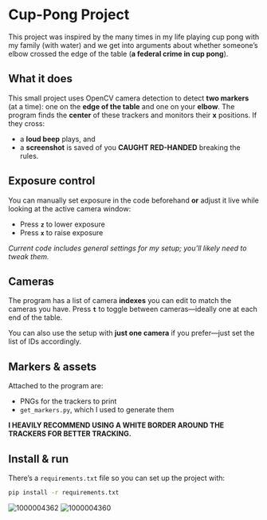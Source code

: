 # Cup-Pong Project

This project was inspired by the many times in my life playing cup pong with my family (with water) and we get into arguments about whether someone’s elbow crossed the edge of the table (**a federal crime in cup pong**).

## What it does
This small project uses OpenCV camera detection to detect **two markers** (at a time): one on the **edge of the table** and one on your **elbow**. The program finds the **center** of these trackers and monitors their **x** positions. If they cross:
- a **loud beep** plays, and  
- a **screenshot** is saved of you **CAUGHT RED-HANDED** breaking the rules.

## Exposure control
You can manually set exposure in the code beforehand **or** adjust it live while looking at the active camera window:
- Press **`z`** to lower exposure  
- Press **`x`** to raise exposure

_Current code includes general settings for my setup; you’ll likely need to tweak them._

## Cameras
The program has a list of camera **indexes** you can edit to match the cameras you have. Press **`t`** to toggle between cameras—ideally one at each end of the table.

You can also use the setup with **just one camera** if you prefer—just set the list of IDs accordingly.

## Markers & assets
Attached to the program are:
- PNGs for the trackers to print  
- `get_markers.py`, which I used to generate them

**I HEAVILY RECOMMEND USING A WHITE BORDER AROUND THE TRACKERS FOR BETTER TRACKING.**

## Install & run
There’s a `requirements.txt` file so you can set up the project with:

```bash
pip install -r requirements.txt
```

![1000004362](https://github.com/user-attachments/assets/2a9ab3eb-2d81-4c0d-9644-720366b33e1f)
![1000004360](https://github.com/user-attachments/assets/d82ec468-8448-4d73-a444-d8563326ed47)
